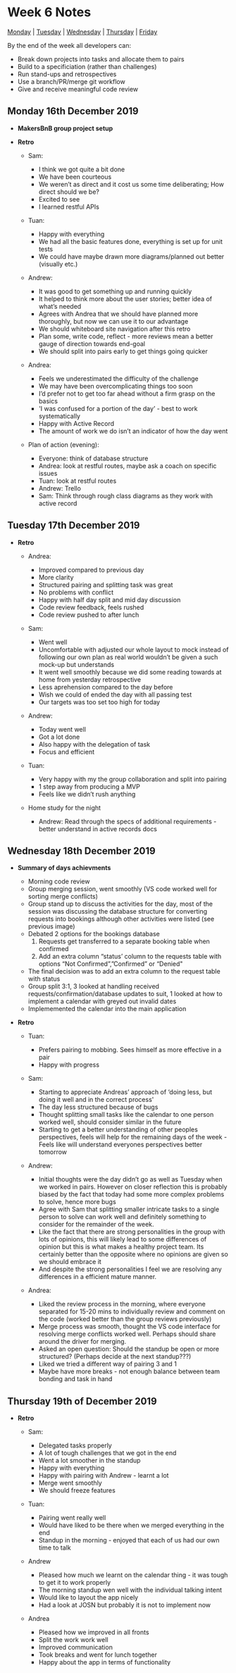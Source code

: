 # Week 6 Notes

[Monday](#monday-16th-december-2019) | [Tuesday](#tuesday-17th-december-2019) | [Wednesday](#wednesday-18th-december-2019) | [Thursday](#thursday-19th-december-2019) | [Friday](#friday-20th-december-2019)

By the end of the week all developers can:

- Break down projects into tasks and allocate them to pairs
- Build to a specificiation (rather than challenges)
- Run stand-ups and retrospectives
- Use a branch/PR/merge git workflow
- Give and receive meaningful code review

## Monday 16th December 2019

- **MakersBnB group project setup**

- **Retro**

  - Sam:
    - I think we got quite a bit done
    - We have been courteous
    - We weren’t as direct and it cost us some time deliberating; How direct should we be?
    - Excited to see
    - I learned restful APIs
    
  - Tuan:
    - Happy with everything
    - We had all the basic features done, everything is set up for unit tests
    - We could have maybe drawn more diagrams/planned out better (visually etc.)
    
  - Andrew:
    - It was good to get something up and running quickly
    - It helped to think more about the user stories; better idea of what’s needed
    - Agrees with Andrea that we should have planned more thoroughly, but now we can use it to our advantage
    - We should whiteboard site navigation after this retro
    - Plan some, write code, reflect - more reviews mean a better gauge of direction towards end-goal
    - We should split into pairs early to get things going quicker
    
  - Andrea:
    - Feels we underestimated the difficulty of the challenge
    - We may have been overcomplicating things too soon
    - I’d prefer not to get too far ahead without a firm grasp on the basics
    - 'I was confused for a portion of the day’ - best to work systematically
    - Happy with Active Record
    - The amount of work we do isn’t an indicator of how the day went

  - Plan of action (evening):
    - Everyone: think of database structure
    - Andrea: look at restful routes, maybe ask a coach on specific issues
    - Tuan: look at restful routes
    - Andrew: Trello
    - Sam: Think through rough class diagrams as they work with active record
    
## Tuesday 17th December 2019

- **Retro**

  - Andrea:
    - Improved compared to previous day
    - More clarity 
    - Structured pairing and splitting task was great
    - No problems with conflict
    - Happy with half day split and mid day discussion
    - Code review feedback, feels rushed
    - Code review pushed to after lunch
    
  - Sam:
    - Went well
    - Uncomfortable with adjusted our whole layout to mock instead of following our own plan as real world wouldn’t be given a such mock-up but understands 
    - It went well smoothly because we did some reading towards at home from yesterday retrospective
    - Less aprehension compared to the day before
    - Wish we could of ended the day with all passing test
    - Our targets was too set too high for today
 
  - Andrew:
    - Today went well
    - Got a lot done
    - Also happy with the delegation of task
    - Focus and efficient
    
  - Tuan:
    - Very happy with my the group collaboration and split into pairing
    - 1 step away from producing a MVP 
    - Feels like we didn’t rush anything
    
  - Home study for the night
    - Andrew: Read through the specs of additional requirements - better understand in active records docs
    
## Wednesday 18th December 2019

- **Summary of days achievments**

  - Morning code review
  - Group merging session, went smoothly (VS code worked well for sorting merge conflicts)
  - Group stand up to discuss the activities for the day, most of the session was discussing the database structure for converting requests into bookings although other activities were listed (see previous image)
  - Debated 2 options for the bookings database
    1. Requests get transferred to a separate booking table when confirmed
    2. Add an extra column “status’ column to the requests table with options “Not Confirmed”,”Confirmed” or “Denied"
  - The final decision was to add an extra column to the request table with status
  - Group split 3:1, 3 looked at handling received requests/confirmation/database updates to suit, 1 looked at how to implement a calendar with greyed out invalid dates
  - Implememented the calendar into the main application

- **Retro**

  - Tuan:
    - Prefers pairing to mobbing. Sees himself as more effective in a pair
    - Happy with progress

  - Sam:
    - Starting to appreciate Andreas’ approach of ‘doing less, but doing it well and in the correct process'
    - The day less structured because of bugs
    - Thought splitting small tasks like the calendar to one person worked well, should consider similar in the future
    - Starting to get a better understanding of other peoples perspectives, feels will help for the remaining days of the week     - Feels like will understand everyones perspectives better tomorrow

  - Andrew:
    - Initial thoughts were the day didn’t go as well as Tuesday when we worked in pairs. However on closer reflection this is probably biased by the fact that today had some more complex problems to solve, hence more bugs
    - Agree with Sam that splitting smaller intricate tasks to a single person to solve can work well and definitely something to consider for the remainder of the week.
    - Like the fact that there are strong personalities in the group with lots of opinions, this will likely lead to some differences of opinion but this is what makes a healthy project team. Its certainly better than the opposite where no opinions are given so we should embrace it
    - And despite the strong personalities I feel we are resolving any differences in a efficient mature manner.

  - Andrea:
    - Liked the review process in the morning, where everyone separated for 15-20 mins to individually review and comment on the code (worked better than the group reviews previously)
    - Merge process was smooth, thought the VS code interface for resolving merge conflicts worked well. Perhaps should share around the driver for merging.
    - Asked an open question: Should the standup be open or more structured? (Perhaps decide at the next standup???)
    - Liked we tried a different way of pairing 3 and 1
    - Maybe have more breaks - not enough balance between team bonding and task in hand
    
## Thursday 19th of December 2019

- **Retro**

  - Sam:
    - Delegated tasks properly
    - A lot of tough challenges that we got in the end
    - Went a lot smoother in the standup
    - Happy with everything
    - Happy with pairing with Andrew - learnt a lot
    - Merge went smoothly
    - We should freeze features
    
  - Tuan:
    - Pairing went really well
    - Would have liked to be there when we merged everything in the end
    - Standup in the morning - enjoyed that each of us had our own time to talk

  - Andrew
    - Pleased how much we learnt on the calendar thing - it was tough to get it to work properly
    - The morning standup wen well with the individual talking intent
    - Would like to layout the app nicely
    - Had a look at JOSN but probably it is not to implement now

  - Andrea
    - Pleased how we improved in all fronts 
    - Split the work work well
    - Improved communication
    - Took breaks and went for lunch together
    - Happy about the app in terms of functionality
